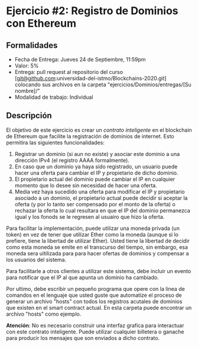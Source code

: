 # Ejercicio #2: Registro de Dominios con Ethereum

## Formalidades

- Fecha de Entrega: Jueves 24 de Septiembre, 11:59pm
- Valor: 5%
- Entrega: pull request al repositorio del curso [git@github.com:universidad-del-istmo/Blockchains-2020.git] colocando sus archivos en la carpeta "ejercicios/Dominios/entregas/[Su nombre]/"
- Modalidad de trabajo: Individual

## Descripción

El objetivo de este ejercicio es crear un *contrato inteligente* en el blockchain de Ethereum que facilite la registración de dominios de internet. Esto permitira las
siguientes funcionalidades:

1. Registrar un dominio (si aun no existe) y asociar este dominio a una dirección IPv4 (el registro AAAA formalmente).
2. En caso que un dominio ya haya sido registrado, un usuario puede hacer una oferta
para cambiar el IP y propietario de dicho dominio.
3. El propietario actual del dominio puede cambiar el IP en cualquier momento que lo desee sin necesidad de hacer una oferta.
3. Media vez haya sucedido una oferta para modificar el IP y propietario asociado a un dominio, el propietario actual puede decidir si aceptar la oferta (y por lo tanto ser compensado por el monto de la oferta) o rechazar la oferta lo cual resultara en que el IP del dominio permanezca igual y los fonods se le regresen al usuairo que hizo la oferta.

Para facilitar la implementación, puede utilizar una moneda privada (un token) en vez de tener que utilizar Ether como la moneda (aunque si lo prefiere, tiene la libertad de utilizar Ether). Usted tiene la libertad de decidir como esta moneda se emite en el transcurso del tiempo, sin embargo, esa moneda sera uitilizada para para hacer ofertas de dominios y compensar a los usuarios del sistema.

Para facilitarle a otros clientes a utilizar este sistema, debe incluir un evento para notificar que el IP al que apunta un dominio ha cambiado.

Por ultimo, debe escribir un pequeño programa que opere con la linea de comandos en el lenguaje que usted guste que automatize el proceso de generar un archivo "hosts" con todos los registros acutales de dominios que existen en el smart contract actual. En esta carpeta puede encontrar un archivo "hosts" como ejemplo.

**Atención**: No es necesario construir una interfaz grafica para interactuar con este contrato inteligente. Puede utilizar cualquier billetera o ganache para producir los mensajes que son enviados a dicho contrato.